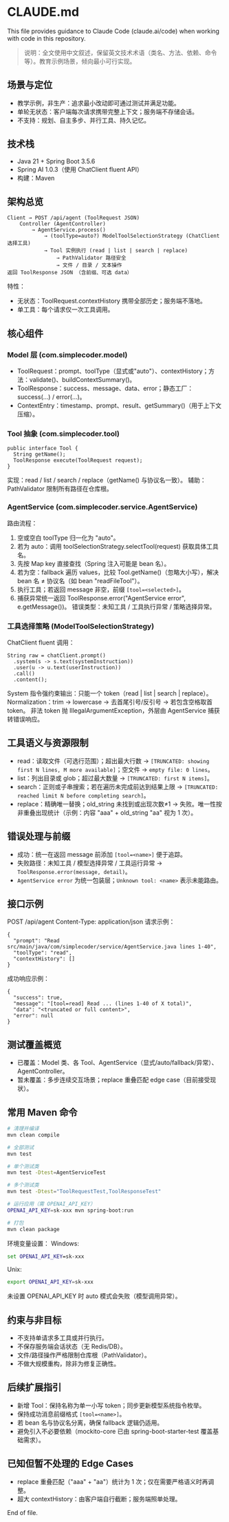 # CLAUDE.md

This file provides guidance to Claude Code (claude.ai/code) when working with code in this repository.

> 说明：全文使用中文叙述，保留英文技术术语（类名、方法、依赖、命令等）。教育示例场景，倾向最小可行实现。

## 场景与定位
- 教学示例，非生产：追求最小改动即可通过测试并满足功能。
- 单轮无状态：客户端每次请求携带完整上下文；服务端不存储会话。
- 不支持：规划、自主多步、并行工具、持久记忆。

## 技术栈
- Java 21 + Spring Boot 3.5.6
- Spring AI 1.0.3（使用 ChatClient fluent API）
- 构建：Maven

## 架构总览
```
Client → POST /api/agent (ToolRequest JSON)
    Controller (AgentController)
        → AgentService.process()
            → (toolType=auto?) ModelToolSelectionStrategy (ChatClient 选择工具)
            → Tool 实例执行 (read | list | search | replace)
                → PathValidator 路径安全
                → 文件 / 目录 / 文本操作
返回 ToolResponse JSON （含前缀、可选 data）
```
特性：
- 无状态：ToolRequest.contextHistory 携带全部历史；服务端不落地。
- 单工具：每个请求仅一次工具调用。

## 核心组件
### Model 层 (com.simplecoder.model)
- ToolRequest：prompt、toolType（显式或"auto"）、contextHistory；方法：validate()、buildContextSummary()。
- ToolResponse：success、message、data、error；静态工厂：success(...) / error(...)。
- ContextEntry：timestamp、prompt、result、getSummary()（用于上下文压缩）。

### Tool 抽象 (com.simplecoder.tool)
```
public interface Tool {
  String getName();
  ToolResponse execute(ToolRequest request);
}
```
实现：read / list / search / replace（getName() 与协议名一致）。
辅助：PathValidator 限制所有路径在仓库根。

### AgentService (com.simplecoder.service.AgentService)
路由流程：
1. 空或空白 toolType 归一化为 "auto"。
2. 若为 auto：调用 toolSelectionStrategy.selectTool(request) 获取具体工具名。
3. 先按 Map key 直接查找（Spring 注入可能是 bean 名）。
4. 若为空：fallback 遍历 values，比较 Tool.getName()（忽略大小写），解决 bean 名 ≠ 协议名（如 bean "readFileTool"）。
5. 执行工具；若返回 message 非空，前缀 `[tool=<selected>]`。
6. 捕获异常统一返回 ToolResponse.error("AgentService error", e.getMessage())。
错误类型：未知工具 / 工具执行异常 / 策略选择异常。

### 工具选择策略 (ModelToolSelectionStrategy)
ChatClient fluent 调用：
```
String raw = chatClient.prompt()
  .system(s -> s.text(systemInstruction))
  .user(u -> u.text(userInstruction))
  .call()
  .content();
```
System 指令强约束输出：只能一个 token（read | list | search | replace）。
Normalization：trim → lowercase → 去首尾引号/反引号 → 若包含空格取首 token。
非法 token 抛 IllegalArgumentException，外层由 AgentService 捕获转错误响应。
## 工具语义与资源限制
- read：读取文件（可选行范围）；超出最大行数 → `[TRUNCATED: showing first N lines, M more available]`；空文件 → `empty file: 0 lines`。
- list：列出目录或 glob；超过最大数量 → `[TRUNCATED: first N items]`。
- search：正则或子串搜索；若在遍历未完成前达到结果上限 → `[TRUNCATED: reached limit N before completing search]`。
- replace：精确唯一替换；old_string 未找到或出现次数≠1 → 失败。唯一性按非重叠出现统计（示例：内容 "aaa" + old_string "aa" 视为 1 次）。

## 错误处理与前缀
- 成功：统一在返回 message 前添加 `[tool=<name>]` 便于追踪。
- 失败路径：未知工具 / 模型选择异常 / 工具运行异常 → `ToolResponse.error(message, detail)`。
- `AgentService error` 为统一包装层；`Unknown tool: <name>` 表示未能路由。

## 接口示例
POST /api/agent
Content-Type: application/json
请求示例：
```
{
  "prompt": "Read src/main/java/com/simplecoder/service/AgentService.java lines 1-40",
  "toolType": "read",
  "contextHistory": []
}
```
成功响应示例：
```
{
  "success": true,
  "message": "[tool=read] Read ... (lines 1-40 of X total)",
  "data": "<truncated or full content>",
  "error": null
}
```

## 测试覆盖概览
- 已覆盖：Model 类、各 Tool、AgentService（显式/auto/fallback/异常）、AgentController。
- 暂未覆盖：多步连续交互场景；replace 重叠匹配 edge case（目前接受现状）。

## 常用 Maven 命令
```bash
# 清理并编译
mvn clean compile

# 全部测试
mvn test

# 单个测试类
mvn test -Dtest=AgentServiceTest

# 多个测试类
mvn test -Dtest="ToolRequestTest,ToolResponseTest"

# 运行应用（需 OPENAI_API_KEY）
OPENAI_API_KEY=sk-xxx mvn spring-boot:run

# 打包
mvn clean package
```
环境变量设置：
Windows:
```cmd
set OPENAI_API_KEY=sk-xxx
```
Unix:
```bash
export OPENAI_API_KEY=sk-xxx
```
未设置 OPENAI_API_KEY 时 auto 模式会失败（模型调用异常）。

## 约束与非目标
- 不支持单请求多工具或并行执行。
- 不保存服务端会话状态（无 Redis/DB）。
- 文件/路径操作严格限制仓库根（PathValidator）。
- 不做大规模重构，除非为修复正确性。

## 后续扩展指引
- 新增 Tool：保持名称为单一小写 token；同步更新模型系统指令枚举。
- 保持成功消息前缀格式 `[tool=<name>]`。
- 若 bean 名与协议名分离，确保 fallback 逻辑仍适用。
- 避免引入不必要依赖（mockito-core 已由 spring-boot-starter-test 覆盖基础需求）。

## 已知但暂不处理的 Edge Cases
- replace 重叠匹配（"aaa" + "aa"）统计为 1 次；仅在需要严格语义时再调整。
- 超大 contextHistory：由客户端自行截断；服务端照单处理。

End of file.
